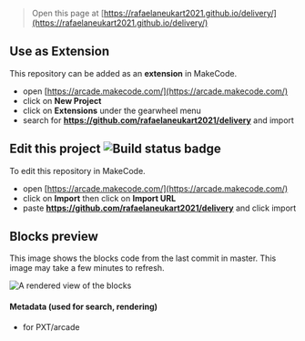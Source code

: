  


> Open this page at [https://rafaelaneukart2021.github.io/delivery/](https://rafaelaneukart2021.github.io/delivery/)

## Use as Extension

This repository can be added as an **extension** in MakeCode.

* open [https://arcade.makecode.com/](https://arcade.makecode.com/)
* click on **New Project**
* click on **Extensions** under the gearwheel menu
* search for **https://github.com/rafaelaneukart2021/delivery** and import

## Edit this project ![Build status badge](https://github.com/rafaelaneukart2021/delivery/workflows/MakeCode/badge.svg)

To edit this repository in MakeCode.

* open [https://arcade.makecode.com/](https://arcade.makecode.com/)
* click on **Import** then click on **Import URL**
* paste **https://github.com/rafaelaneukart2021/delivery** and click import

## Blocks preview

This image shows the blocks code from the last commit in master.
This image may take a few minutes to refresh.

![A rendered view of the blocks](https://github.com/rafaelaneukart2021/delivery/raw/master/.github/makecode/blocks.png)

#### Metadata (used for search, rendering)

* for PXT/arcade
<script src="https://makecode.com/gh-pages-embed.js"></script><script>makeCodeRender("{{ site.makecode.home_url }}", "{{ site.github.owner_name }}/{{ site.github.repository_name }}");</script>

